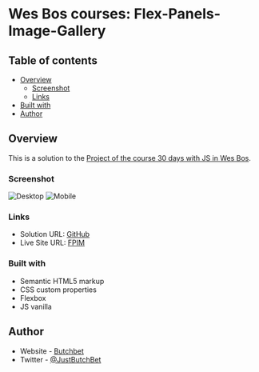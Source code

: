 # Wes Bos courses: Flex-Panels-Image-Gallery

## Table of contents

- [Overview](#overview)
  - [Screenshot](#screenshot)
  - [Links](#links)
- [Built with](#built-with)
- [Author](#author)


## Overview
This is a solution to the [Project of the course 30 days with JS in Wes Bos](https://courses.wesbos.com/account/access/62f5161388db94aff3b2dab9/view/194130264).

### Screenshot
![Desktop](./assets/desktop.png)
![Mobile](./assets/mobile.png)

### Links
- Solution URL: [GitHub](https://github.com/ButchBet/Flex-Panels-Image-Gallery)
- Live Site URL: [FPIM](https://butchbet.github.io/Flex-Panels-Image-Gallery)

### Built with
- Semantic HTML5 markup
- CSS custom properties
- Flexbox
- JS vanilla

## Author
- Website - [Butchbet](none)
- Twitter - [@JustButchBet](https://twitter.com/JustButchBet)